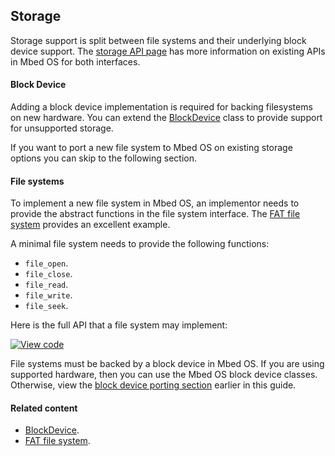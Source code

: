 <h2 id="contributing-storage">Storage</h2>

Storage support is split between file systems and their underlying block device support. The <a href="/docs/v5.6/reference/storage-overview.html" target="_blank">storage API page</a> has more information on existing APIs in Mbed OS for both interfaces.

#### Block Device

Adding a block device implementation is required for backing filesystems on new hardware. You can extend the <a href="https://os.mbed.com/docs/v5.6/mbed-os-api-doxy/class_heap_block_device.html" target="_blank">BlockDevice</a> class to provide support for unsupported storage. 

If you want to port a new file system to Mbed OS on existing storage options you can skip to the following section.

#### File systems

To implement a new file system in Mbed OS, an implementor needs to provide the abstract functions in the file system interface. The <a href="https://os.mbed.com/docs/v5.6/mbed-os-api-doxy/class_f_a_t_file_system.html" target="_blank">FAT file system</a> provides an excellent example.

A minimal file system needs to provide the following functions:

- `file_open`.
- `file_close`.
- `file_read`.
- `file_write`.
- `file_seek`.

Here is the full API that a file system may implement:

[![View code](https://www.mbed.com/embed/?type=library)](http://os-doc-builder.test.mbed.com/docs/v5.7/mbed-os-api-doxy/classmbed_1_1_file_system.html)

File systems must be backed by a block device in Mbed OS. If you are using supported hardware, then you can use the Mbed OS block device classes. Otherwise, view the [block device porting section](#block-device) earlier in this guide.

#### Related content

- <a href="https://os.mbed.com/docs/v5.6/mbed-os-api-doxy/class_heap_block_device.html" target="_blank">BlockDevice</a>.
- <a href="https://os.mbed.com/docs/v5.6/mbed-os-api-doxy/class_f_a_t_file_system.html" target="_blank">FAT file system</a>.
